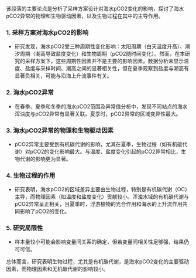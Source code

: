 该段落的主要论点是分析了采样方案设计对海水pCO2变化的影响，探讨了海水pCO2异常的物理和生物驱动因素，以及生物过程在其中的主导作用。

### 1. 采样方案对海水pCO2的影响
- 研究发现，海水pCO2受三种周期性变化影响：太阳周期（白天温度升高）、潮汐周期（潮高导致盐度变化）和生物周期（pCO2随时间变化）。然而，在本研究的采样方案下，这些周期性因素并不是主要的影响因素。数据分析未显示温度、盐度与采样时间、潮高之间的显著相关性，但在夏季观察到盐度与潮高有显著负相关，可能与沿海上升流事件有关。

### 2. 海水pCO2异常
- 在春季、夏季和冬季的海水pCO2范围及异常值分析中，发现不同站点的海水浑浊度与pCO2异常有显著关联。夏季时，pCO2异常的区域变异性最大。

### 3. 海水pCO2异常的物理和生物驱动因素
- pCO2异常主要受到有机碳代谢的影响，尤其在夏季，生物过程（如有机碳代谢）对pCO2的变化影响最大。与温度、盐度变化引起的pCO2异常相比，生物代谢的影响更为显著。

### 4. 生物过程的作用
- 研究表明，海水pCO2的区域差异主要由生物过程，特别是有机碳代谢（OC）主导，而物理因素（如温度和盐度变化）贡献较小。浑浊水域的有机碳代谢与pCO2异常呈正相关，且夏季时，浮游植物的光合作用和海水的上升流作用共同影响了pCO2的变化。

### 5. 研究局限性
- 样本量较小可能会影响变量间关系的确定，但若变量间相关性足够强，结果仍可可信。

总体而言，研究表明生物过程，尤其是有机碳代谢，是海水pCO2变化的主要驱动因素，而物理因素和无机碳代谢的影响较小。
